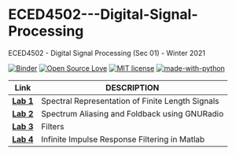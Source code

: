 # ECED4502---Digital-Signal-Processing
ECED4502 - Digital Signal Processing (Sec 01) - Winter 2021

[![Binder](https://mybinder.org/badge_logo.svg)](https://mybinder.org/v2/gh/patel999jay/ECED4502---Digital-Signal-Processing/main)
[![Open Source Love](https://badges.frapsoft.com/os/v1/open-source.svg?v=103)](https://github.com/ellerbrock/open-source-badges/)
[![MIT license](https://img.shields.io/badge/License-MIT-blue.svg)](https://lbesson.mit-license.org/)
[![made-with-python](https://img.shields.io/badge/Made%20with-Python-1f425f.svg)](https://www.python.org/)

| Link | DESCRIPTION |
| ------ | ------ |
| **[Lab 1](https://github.com/patel999jay/ECED4502---Digital-Signal-Processing/tree/main/Lab%201)**  | Spectral Representation of Finite Length Signals |
| **[Lab 2](https://github.com/patel999jay/ECED4502---Digital-Signal-Processing/tree/main/Lab%202)**  | Spectrum Aliasing and Foldback using GNURadio |
| **[Lab 3](https://github.com/patel999jay/ECED4502---Digital-Signal-Processing/tree/main/Lab%203)**  | Filters |
| **[Lab 4](https://github.com/patel999jay/ECED4502---Digital-Signal-Processing/tree/main/Lab%204)**  | Infinite Impulse Response Filtering in Matlab |
